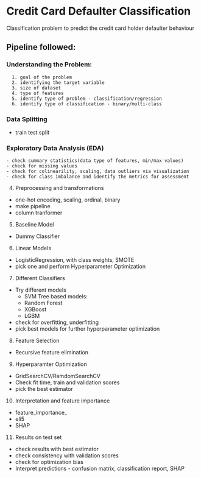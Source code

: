 # Credit Card Defaulter Classification
Classification problem to predict the credit card holder defaulter behaviour

## Pipeline followed:
  ### Understanding the Problem:
      1. goal of the problem
      2. identifying the target variable
      3. size of dataset
      4. type of features
      5. identify type of problem - classification/regression
      6. identify type of classification - binary/multi-class
        
### Data Splitting
  - train test split
        
### Exploratory Data Analysis (EDA)
    - check summary statistics(data type of features, min/max values)
    - check for missing values
    - check for colinearility, scaling, data outliers via visualization
    - check for class imbalance and identify the metrics for assessment
        
4. Preprocessing and transformations
  - one-hot encoding, scaling, ordinal, binary
  - make pipeline
  - column tranformer
5. Baseline Model
  - Dummy Classifier
6. Linear Models
  - LogisticRegression, with class weights, SMOTE
  - pick one and perform Hyperparameter Optimization
7. Different Classifiers
  - Try different models
    - SVM
    Tree based models:
    - Random Forest
    - XGBoost
    - LGBM
  - check for overfitting, underfitting
  - pick best models for further hyperparameter optimization
8. Feature Selection
  - Recursive feature elimination 
9. Hyperparamter Optimization
  - GridSearchCV/RamdomSearchCV
  - Check fit time, train and validation scores
  - pick the best estimator
10. Interpretation and feature importance
  - feature_importance_
  - eli5
  - SHAP
11. Results on test set
  - check results with best estimator
  - check consistency with validation scores
  - check for optimization bias
  - Interpret predictions - confusion matrix, classification report, SHAP
  